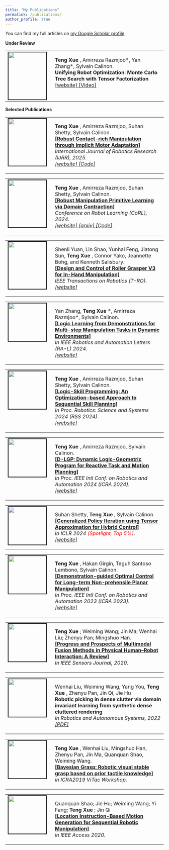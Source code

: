 ```yaml
---
title: "My Publications"
permalink: /publications/
author_profile: true
---
```


You can find my full articles on <a href="https://scholar.google.com.hk/citations?user=sgFW7YwAAAAJ&hl=zh-CN"> my Google Scholar profile </a> <br>

<strong>Under Review</strong> <br>

<table >
<tbody>
<tr> <td style="width:120px; height=120px; vertical-align: top;"> <img style="float: left; margin-right: 10px " src="https://schortenger.github.io/images/ima.gif" width="120px" height="150px" border="2px solid #bbb"> </td>
<td style= "height=120px; vertical-align: top;"> <p>
<strong> Teng Xue </strong>, Amirreza Razmjoo*, Yan Zhang*, Sylvain Calinon. <br> <strong> Unifying Robot Optimization: Monte Carlo Tree Search with Tensor Factorization </strong> <a href="https://sites.google.com/view/tt-ts"> [website] </a> <a href="https://www.youtube.com/watch?v=2zuoK4rCblc"> [Video] </a> </p> </td>
</tr>
</tbody>
</table>

<strong>Selected Publications</strong> <br>

<table >
<tbody>
<tr> <td style="width:120px; height=120px; vertical-align: top;"> <img style="float: left; margin-right: 10px " src="https://schortenger.github.io/images/ima.gif" width="120px" height="150px" border="2px solid #bbb"> </td>
<td style= "height=120px; vertical-align: top;"> <p>
<strong> Teng Xue </strong>, Amirreza Razmjoo, Suhan Shetty, Sylvain Calinon. <br> <strong> <a href="https://journals.sagepub.com/doi/abs/10.1177/02783649251344638"> [Robust Contact-rich Manipulation through Implicit Motor Adaptation] </a> </strong> <br>
<i> International Journal of Robotics Research (IJRR), 2025.
<br> <a href="https://sites.google.com/view/implicit-ma"> [website] </a>  <a href="https://github.com/idiap/robust_pl"> [Code] </a> </i>  </p> </td>
</tr>
</tbody>
</table>

<table >
<tbody>
<tr> <td style="width:120px; height=120px; vertical-align: top;"> <img style="float: left; margin-right: 10px " src="https://schortenger.github.io/images/CoRL2024.png" width="120px" height="150px" border="2px solid #bbb"> </td>
<td style= "height=120px; vertical-align: top;"> <p>
<strong> Teng Xue </strong>, Amirreza Razmjoo, Suhan Shetty, Sylvain Calinon. <br> <strong> <a href="https://openreview.net/pdf?id=yNQu9zqx6X"> [Robust Manipulation Primitive Learning via Domain Contraction] </a> </strong> <br>
<i> Conference on Robot Learning (CoRL), 2024.
<br> <a href="https://sites.google.com/view/robustpl"> [website] </a> <a href="https://arxiv.org/pdf/2410.11600"> [arxiv] </a> <a href="https://github.com/idiap/robust_pl"> [Code] </a>  </i>  </p> </td>
</tr>
</tbody>
</table>

<table >
<tbody>
<tr> <td style="width:120px; height=120px; vertical-align: top;"> <img style="float: left; margin-right: 10px " src="https://schortenger.github.io/images/Roller_Grasper.gif" width="120px" height="150px" border="2px solid #bbb"> </td>
<td style= "height=120px; vertical-align: top;"> <p>
Shenli Yuan, Lin Shao, Yunhai Feng, Jiatong Sun, <strong> Teng Xue </strong>, Connor Yako, Jeannette Bohg, and Kenneth Salisbury. <br> <strong> <a href="https://ieeexplore.ieee.org/document/10666738"> [Design and Control of Roller Grasper V3 for In-Hand Manipulation] </a> </strong> <br>
<i> IEEE Transactions on Robotics (T-RO).  
<br> <a href="https://yuanshenli.com/roller_grasper_v3.html"> [website] </a> </i>  </p> </td>
</tr>
</tbody>
</table>

<table >
<tbody>
<tr> <td style="width:120px; height=120px; vertical-align: top;"> <img style="float: left; margin-right: 10px " src="https://schortenger.github.io/images/LogicLfD_RAL.jpg" width="120px" height="120px" border="2px solid #bbb"> </td>
<td style= "height=120px; vertical-align: top;"> <p>
Yan Zhang, <strong> Teng Xue </strong>*, Amirreza Razmjoo*, Sylvain Calinon. <br> <strong> <a href="https://arxiv.org/abs/2404.16138"> [Logic Learning from Demonstrations for Multi-step Manipulation Tasks in Dynamic Environments] </a> </strong> <br>
<i> In IEEE Robotics and Automation Letters (RA-L) 2024.  
<br> <a href="https://sites.google.com/view/logic-lfd"> [website] </a>  </i>  </p> </td>
</tr>
</tbody>
</table>

<table >
<tbody>
<tr> <td style="width:120px; height=120px; vertical-align: top;"> <img style="float: left; margin-right: 10px " src="https://schortenger.github.io/images/RSS24.gif" width="120px" height="120px" border="2px solid #bbb"> </td>
<td style= "height=120px; vertical-align: top;"> <p>
<strong> Teng Xue </strong>, Amirreza Razmjoo, Suhan Shetty, Sylvain Calinon. <br> <strong> <a href="https://hub.baai.ac.cn/paper/2acfa017-46d1-4de3-a31e-a6af3416658e"> [Logic-Skill Programming: An Optimization-based Approach to Sequential Skill Planning] </a>  </strong> <br>
<i> In Proc. Robotics: Science and Systems 2024 (RSS 2024).  
<br> <a href="https://sites.google.com/view/lsp4plan"> [website] </a>  </i>  </p> </td>
</tr>
</tbody>
</table>

<table >
<tbody>
<tr> <td style="width:120px; height=120px; vertical-align: top;"> <img style="float: left; margin-right: 10px " src="https://schortenger.github.io/images/dlgp.gif" width="120px" height="120px" border="2px solid #bbb"> </td>
<td style= "height=120px; vertical-align: top;"> <p>
<strong> Teng Xue </strong>, Amirreza Razmjoo, Sylvain Calinon. <br> <strong> <a href="D-LGP: Dynamic Logic-Geometric Program for Reactive Task and Motion Planning"> [D-LGP: Dynamic Logic-Geometric Program for Reactive Task and Motion Planning] </a></strong> <br>
<i> In Proc. IEEE Intl Conf. on Robotics and Automation 2024 (ICRA 2024).  
<br>  <a href="https://sites.google.com/view/dyn-lgp"> [website] </a>  </i>  </p> </td>
</tr>
</tbody>
</table>

<table >
<tbody>
<tr> <td style="width:120px; height=120px; vertical-align: top;"> <img style="float: left; margin-right: 10px " src="https://schortenger.github.io/images/ttpi.gif" width="120px" height="120px" border="2px solid #bbb"> </td>
<td style= "height=120px; vertical-align: top;"> <p>
Suhan Shetty, <strong> Teng Xue </strong>, Sylvain Calinon. <br> <strong> <a href="https://openreview.net/forum?id=csukJcpYDe"> [Generalized Policy Iteration using Tensor Approximation for Hybrid Control] </a> </strong> <br>
<i> In ICLR 2024 <font color='red'>(Spotlight, Top 5%)</font>.  
<br>  <a href="https://sites.google.com/view/ttpi4control"> [website] </a>  </i>  </p> </td>
</tr>
</tbody>
</table>


<table >
<tbody>
<tr> <td style="width:120px; height=120px; vertical-align: top;"> <img style="float: left; margin-right: 10px " src="https://schortenger.github.io/images/ICRA23.png" width="120px" height="120px" border="2px solid #bbb"> </td>
<td style= "height=120px; vertical-align: top;"> <p>
<strong> Teng Xue </strong>, Hakan Girgin, Teguh Santoso Lembono, Sylvain Calinon. <br> <strong> <a href="https://ieeexplore.ieee.org/document/10161496"> [Demonstration-guided Optimal Control for Long-term Non-prehensile Planar Manipulation] </a>  </strong> <br>
<i> In Proc. IEEE Intl Conf. on Robotics and Automation 2023 (ICRA 2023).  
<br> <a href="https://sites.google.com/view/dg-oc/"> [website] </a>  </i>  </p> </td>
</tr>
</tbody>
</table>

<table >
<tbody>
<tr> <td style="width:120px; height=120px; vertical-align: top;"> <img style="float: left; margin-right: 10px " src="https://schortenger.github.io/images/Sensors2020.jpg" width="120px" height="120px" border="2px solid #bbb"> </td>
<td style= "height=120px; vertical-align: top;"> <p>
<strong> Teng Xue </strong>; Weiming Wang; Jin Ma; Wenhai Liu; Zhenyu Pan; Mingshuo Han. <br> <strong> <a href="https://ieeexplore.ieee.org/stamp/stamp.jsp?tp=&arnumber=9094690"> [Progress and Prospects of Multimodal Fusion Methods in Physical Human–Robot Interaction: A Review] </a> </strong> <br>
<i> In IEEE Sensors Journal, 2020.  
 </i>  </p> </td>
</tr>
</tbody>
</table>

<table >
<tbody>
<tr> <td style="width:120px; height=120px; vertical-align: top;"> <img style="float: left; margin-right: 10px " src="https://schortenger.github.io/images/RAS2022.jpg" width="120px" height="120px" border="2px solid #bbb"> </td>
<td style= "height=120px; vertical-align: top;"> <p>
Wenhai Liu, Weiming Wang, Yang You, <strong> Teng Xue </strong>, Zhenyu Pan, Jin Qi, Jie Hu <br> <strong> Robotic picking in dense clutter via domain invariant learning from synthetic dense cluttered rendering </strong> <br>
<i> in Robotics and Autonomous Systems, 2022 <a href="https://www.sciencedirect.com/science/article/pii/S092188902100186X"> [PDF] </a>  </i>  </p> </td>
</tr>
</tbody>
</table>

<table >
<tbody>
<tr> <td style="width:120px; height=120px; vertical-align: top;"> <img style="float: left; margin-right: 10px " src="https://schortenger.github.io/images/ViTAC_workshop.png" width="120px" height="120px" border="2px solid #bbb"> </td>
<td style= "height=120px; vertical-align: top;"> <p>
<strong> Teng Xue </strong>, Wenhai Liu, Mingshuo Han, Zhenyu Pan, Jin Ma, Quanquan Shao, Weiming Wang. <br> <strong> <a href="https://arxiv.org/abs/1905.12920"> [Bayesian Grasp: Robotic visual stable grasp based on prior tactile knowledge] </a>   </strong> <br>
<i> in ICRA2019 ViTac Workshop. </i>  </p> </td>
</tr>
</tbody>
</table>


<table >
<tbody>
<tr> <td style="width:120px; height=120px; vertical-align: top;"> <img style="float: left; margin-right: 10px " src="https://schortenger.github.io/images/IEEEAccess_2020.png" width="120px" height="120px" border="2px solid #bbb"> </td>
<td style= "height=120px; vertical-align: top;"> <p> 
Quanquan Shao; Jie Hu; Weiming Wang; Yi Fang; <strong> Teng Xue </strong>; Jin Qi<br> <strong> <a href="https://ieeexplore.ieee.org/abstract/document/8981898"> [Location Instruction-Based Motion Generation for Sequential Robotic Manipulation] </a>  </strong> <br>
<i> in IEEE Access 2020. </i>  </p> </td>
</tr>
</tbody>
</table>

